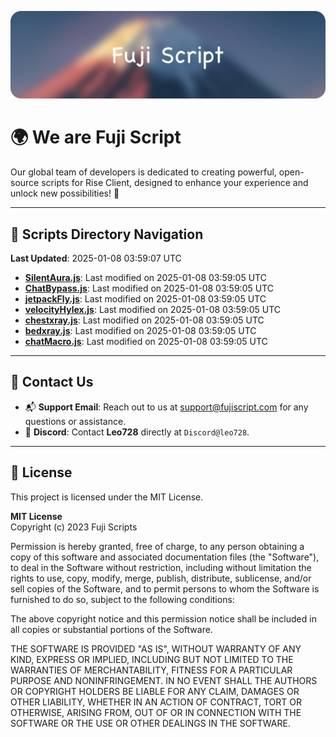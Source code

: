 ![Banner](.github/b.webp)

# 🌍 **We are Fuji Script**

Our global team of developers is dedicated to creating powerful, open-source scripts for Rise Client, designed to enhance your experience and unlock new possibilities! 🌟

---
<!-- SCRIPTS_NAVIGATION_START -->
## 📂 **Scripts Directory Navigation**

**Last Updated**: 2025-01-08 03:59:07 UTC

- **[SilentAura.js](scripts/SilentAura.js)**: Last modified on 2025-01-08 03:59:05 UTC
- **[ChatBypass.js](scripts/ChatBypass.js)**: Last modified on 2025-01-08 03:59:05 UTC
- **[jetpackFly.js](scripts/jetpackFly.js)**: Last modified on 2025-01-08 03:59:05 UTC
- **[velocityHylex.js](scripts/velocityHylex.js)**: Last modified on 2025-01-08 03:59:05 UTC
- **[chestxray.js](scripts/chestxray.js)**: Last modified on 2025-01-08 03:59:05 UTC
- **[bedxray.js](scripts/bedxray.js)**: Last modified on 2025-01-08 03:59:05 UTC
- **[chatMacro.js](scripts/chatMacro.js)**: Last modified on 2025-01-08 03:59:05 UTC

<!-- SCRIPTS_NAVIGATION_END -->

---

## 💬 **Contact Us**  
- 📬 **Support Email**: Reach out to us at [support@fujiscript.com](mailto:support@fujiscript.com) for any questions or assistance.  
- 💬 **Discord**: Contact **Leo728** directly at `Discord@leo728`.

---

## 📜 **License**

This project is licensed under the MIT License.  

**MIT License**  
Copyright (c) 2023 Fuji Scripts  

Permission is hereby granted, free of charge, to any person obtaining a copy of this software and associated documentation files (the "Software"), to deal in the Software without restriction, including without limitation the rights to use, copy, modify, merge, publish, distribute, sublicense, and/or sell copies of the Software, and to permit persons to whom the Software is furnished to do so, subject to the following conditions:  

The above copyright notice and this permission notice shall be included in all copies or substantial portions of the Software.  

THE SOFTWARE IS PROVIDED "AS IS", WITHOUT WARRANTY OF ANY KIND, EXPRESS OR IMPLIED, INCLUDING BUT NOT LIMITED TO THE WARRANTIES OF MERCHANTABILITY, FITNESS FOR A PARTICULAR PURPOSE AND NONINFRINGEMENT. IN NO EVENT SHALL THE AUTHORS OR COPYRIGHT HOLDERS BE LIABLE FOR ANY CLAIM, DAMAGES OR OTHER LIABILITY, WHETHER IN AN ACTION OF CONTRACT, TORT OR OTHERWISE, ARISING FROM, OUT OF OR IN CONNECTION WITH THE SOFTWARE OR THE USE OR OTHER DEALINGS IN THE SOFTWARE.  
